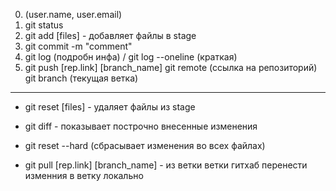 0. (user.name, user.email)
1. git status
2. git add [files] - добавляет файлы в stage
3. git commit -m "comment"
4. git log (подробн инфа) / git log --oneline (краткая)
5. git push [rep.link] [branch_name]
   git remote (ссылка на репозиторий)
   git branch (текущая ветка)

---

- git reset [files] - удаляет файлы из stage
- git diff - показывает построчно внесенные изменения
- git reset --hard (сбрасывает изменения во всех файлах)

- git pull [rep.link] [branch_name] - из ветки ветки гитхаб перенести изменния в ветку локально
